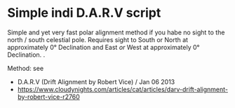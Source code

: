 # Simple indi D.A.R.V script

Simple and yet very fast polar alignment method if you habe no sight to the north / south celestial pole. Requires sight to South or North at approximately 0° Declination and East _or_ West at approximately 0° Declination.  .  


Method: see  

 * D.A.R.V (Drift Alignment by Robert Vice) / Jan 06 2013
 * https://www.cloudynights.com/articles/cat/articles/darv-drift-alignment-by-robert-vice-r2760 
